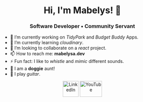 <div align="center"><h1>Hi, I'm Mabelys! 👋</h1>
  <h3>Software Developer • Community Servant</h3>
</div>

- 🔭 I’m currently working on <i>TidyPark</i> and <i>Budget Buddy</i> Apps.
- 🌱 I’m currently learning <i>cloudinary</i>.
- 👯 I’m looking to collaborate on a <i>react</i> project.
- 📫 How to reach me: <b>mabelysa.dev</b>
- ⚡ Fun fact: I like to <i>whistle</i> and <i>mimic</i> different sounds.
- :dog: I am a <b>doggie</b> aunt!
- :guitar: I play <i>guitar</i>.
<p align="center">
<a href="https://www.linkedin.com/in/mabelys-arias-li/" target="blank"> <img align="center" src="https://img.icons8.com/fluency/48/000000/linkedin.png" alt="LinkedIn" height="50" width="50"/></a>
<a href= https://youtu.be/YHZdMOTbW7I?t=1949  target="blank"> <img align="center" src="https://download.logo.wine/logo/YouTube/YouTube-Icon-Full-Color-Logo.wine.png" alt="YouTube" height="50" width="70"/>
</p>
<!-- ### Hi there 👋
 -->
<!--
**mabelysa/mabelysa** is a ✨ _special_ ✨ repository because its `README.md` (this file) appears on your GitHub profile.

Here are some ideas to get you started:

- 🔭 I’m currently working on ...
- 🌱 I’m currently learning ...
- 👯 I’m looking to collaborate on ...
- 🤔 I’m looking for help with ...
- 💬 Ask me about ...
- 📫 How to reach me: ...
- 😄 Pronouns: ...
- ⚡ Fun fact: ...
-->
